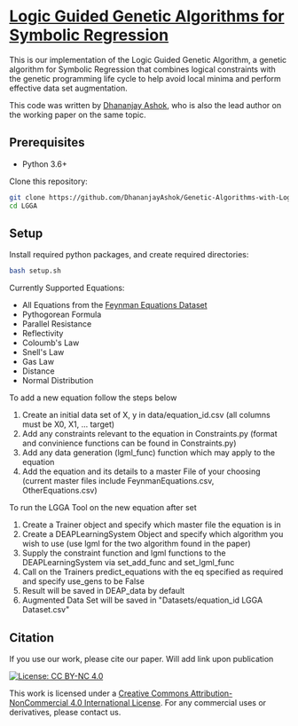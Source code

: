 # [Logic Guided Genetic Algorithms for Symbolic Regression]()
This is our implementation of the Logic Guided Genetic Algorithm, a genetic algorithm for Symbolic Regression that combines logical constraints with the genetic programming life cycle to help avoid local minima and perform effective data set augmentation.

This code was written by [Dhananjay Ashok](https://www.linkedin.com/in/dhananjay-ashok-576342142/), who is also the lead author on the working paper on the same topic.

## Prerequisites
* Python 3.6+

Clone this repository:
``` bash
git clone https://github.com/DhananjayAshok/Genetic-Algorithms-with-Logic-Guided-Machine-Learning LGGA
cd LGGA
```
## Setup
Install required python packages, and create required directories:
``` bash
bash setup.sh
```

Currently Supported Equations:
- All Equations from the [Feynman Equations Dataset](https://space.mit.edu/home/tegmark/aifeynman.html)
- Pythogorean Formula
- Parallel Resistance
- Reflectivity
- Coloumb's Law
- Snell's Law
- Gas Law
- Distance
- Normal Distribution

To add a new equation follow the steps below
1. Create an initial data set of X, y in data/equation_id.csv (all columns must be X0, X1, ... target)
3. Add any constraints relevant to the equation in Constraints.py (format and convinience functions can be found in Constraints.py)
4. Add any data generation (lgml_func) function which may apply to the equation
6. Add the equation and its details to a master File of your choosing (current master files include FeynmanEquations.csv, OtherEquations.csv)

To run the LGGA Tool on the new equation after set 
1. Create a Trainer object and specify which master file the equation is in
2. Create a DEAPLearningSystem Object and specify which algorithm you wish to use (use lgml for the two algorithm found in the paper)
3. Supply the constraint function and lgml functions to the DEAPLearningSystem via set_add_func and set_lgml_func
4. Call on the Trainers predict_equations with the eq specified as required and specify use_gens to be False
5. Result will be saved in DEAP_data by default 
6. Augmented Data Set will be saved in "Datasets/equation_id LGGA Dataset.csv"



## Citation
If you use our work, please cite our paper. Will add link upon publication

[![License: CC BY-NC 4.0](https://img.shields.io/badge/License-CC%20BY--NC%204.0-lightgrey.svg)](https://creativecommons.org/licenses/by-nc/4.0/)

This work is licensed under a [Creative Commons Attribution-NonCommercial 4.0 International License](http://creativecommons.org/licenses/by-nc/4.0/). For any commercial uses or derivatives, please contact us.
